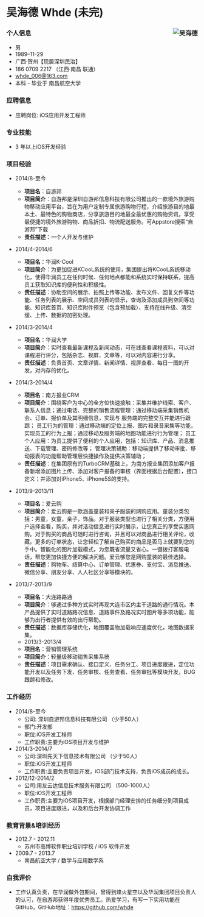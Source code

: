 # 吴海德 Whde (未完)

### 个人信息<img src="" alt="吴海德" align="right">

- 男
- 1989–11-29
- 广西·贺州【现居深圳民治】
- 186 0709 2217  （江西·南昌 联通）
- whde_006@163.com
- 本科 - 毕业于 南昌航空大学

### 应聘信息

- 应聘岗位: iOS应用开发工程师

### 专业技能

- 3 年以上iOS开发经验

### 项目经验
- 2014/8-至今
 	* **项目名**：自游邦
 	* **项目简介**：自游邦是深圳自游邦信息科技有限公司推出的一款境外旅游购物移动应用平台，旨在为用户定制专属旅游购物行程，介绍旅游目的地最本土、最特色的购物商店，分享旅游目的地最全最优惠的购物资讯，享受最便捷的境外旅游购物、商品折扣、物流配送服务。可Appstore搜索“自游邦”下载 
 	* **责任描述**：一个人开发与维护
 	
 - 2014/4-2014/6 
  	* **项目名**：华润K-Cool
 	* **项目简介**：为更加促进KCooL系统的使用，集团提出将KCooL系统移动化，使得华润员工在任何时候、任何地点都能和系统实时保持联系，提高员工获取知识库的便利性和积极性。 
 	* **责任描述**：协助空间的展示、拍照上传等功能、发布文件、回复文件等功能、任务列表的展示、空间成员列表的显示，查询及添加成员到空间等功能、知识库首页、知识库附件预览（包含预加载）、支持在线升级、清空缓、上传、数据的加密处理。
 - 2014/3-2014/4 
  	* **项目名**：华润大学 
 	* **项目简介**：实时查看最新课程及新闻动态，可在线查看课程资料，可以对课程进行评分，包括杂志、视屏、文章等，可以对内容进行分享。 
 	* **责任描述**：负责首页、文章详情、新闻详情、视屏查看、每日一图的开发，对内存的优化。
 - 2014/3-2014/4 
  	* **项目名**：南方报业CRM  
 	* **项目简介**：围绕客户为中心的全方位快速接触：采集并维护线索、客户、联系人信息；通过电话、完整的销售流程管理：通过移动端采集销售机会、订单、报价单及其明细信息，实现与 服务端的完整交互并能进行跟踪； 员工行为的管理：通过移动端的定位上报、图片和录音采集等功能，实现员工的行为上报；通过移动及服务端的地图功能进行行为管理； 员工个人应用：为员工提供了便利的个人应用，包括：知识库、产品、消息推送、下载管理、密码修改等； 管理决策辅助：移动端提供了移动审批、移动报表的功能帮助管理层快捷操作及提供决策辅助； 
 	* **责任描述**：在集团原有的TurboCRM基础上，为南方报业集团添加客户报备新增添加图片上传、添加对客户报备的审核（界面根据后台配置），接口定义；并添加对iPhone5、iPhone5S的支持。
 - 2013/9-2013/11 
  	* **项目名**：爱云购  
 	* **项目简介**：爱云购是一款涵盖童装和亲子服装的网购应用。童装分类包括：男童，女童，亲子，饰品。对于服装类型也进行了相关分类，方便用户选择查看，购买，并对活动信息进行实时展示，让您真正的享受实惠网购。对于购买的商品可随时进行咨询，并且可以对商品进行相关评论，收藏。更多的订单状态，让您轻松了解自己购买的商品是否马上就要到您的手中。智能化的图片加载模式，为您既省流量又省心。一键拨打客服电话，帮您更加快捷方便的解决问题。爱云够您是网购童装的最佳选择。  	* **责任描述**：购物车、结算中心、订单管理、优惠券、支付宝、消息推送、微信分享、朋友分享、人人社区分享等模块的。 
 - 2013/7-2013/9  
  	* **项目名**：大连路路通   
 	* **项目简介**：够通过多种方式实时再现大连市区内主干道路的通行情况。本产品提供了实时道路路况信息、道路事件及路况实时图片等多项功能，能够为出行者提供有效的出行帮助。  	* **责任描述**：数据库存储优化，地图覆盖物加载响应速度优化，地图数据采集。 
 	 - 2013/3-2013/4  
  	* **项目名**：营销管理系统  
 	* **项目简介**：轻量级移动销售采集系统   	* **责任描述**：项目需求确认、接口定义、任务分工、项目进度跟进，定位功能开发以及任务下发、任务审核、任务查看、任务审批等模块开发，BUG跟踪和修改。
### 工作经历
- 2014/8-至今
     - 公司: 深圳自游邦信息科技有限公司 （少于50人）
    - 部门:开发部
     - 职位:iOS开发工程师
     - 工作职责:主要为iOS项目开发与维护
 - 2014/3-2014/7
     - 公司:深圳先天下信息技术有限公司 （少于50人）
     - 职位:iOS开发工程师     
     - 工作职责:主要负责项目开发，iOS部门技术支持，负责iOS成员的成长。 
- 2012/12-2014/2
    - 公司:用友云达信息技术服务有限公司 （500-1000人） 
    - 职位:iOS开发工程师
    - 工作职责:主要为iOS项目开发，根据部门经理安排的任务细分到项目成员，项目进度跟进，以及和后台开发协调工作 
### 教育背景&培训经历
- 2012.7 - 2012.11
     * 苏州市高博软件职业培训学校 / iOS 软件开发
- 2009.7 - 2013.7
     * 南昌航空大学 / 数学与应用数学系 
### 自我评价
 - 工作认真负责，在华润做外包期间，曾得到烽火星空以及华润集团项目负责人的认可，在自游邦获得年度优秀员工。热爱学习，有写一下实用功能在GitHub，GitHub地址：https://github.com/whde